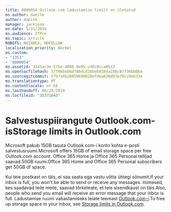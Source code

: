 ```yaml
---
title: 8000054 Outlook.com ladustamise limiit on ületatud
ms.author: daeite
author: daeite
manager: jackiesm
ms.date: 5/31/2018
ms.audience: ITPro
ms.topic: article
ROBOTS: NOINDEX, NOFOLLOW
localization_priority: Normal
ms.custom:
- "1351"
- "8000054"
ms.assetid: 3241ac3e-57be-4888-9e95-c48c0cca8b13
ms.openlocfilehash: 57f06beb6d786dcd26beb9384a10bc87736bb0ba
ms.sourcegitcommit: 5fb7a4b28859690020efdea630d03e70cc0e6334
ms.translationtype: MT
ms.contentlocale: et-EE
ms.lasthandoff: 06/28/2019
ms.locfileid: "35371645"
---
```

# <a name="storage-limits-in-outlookcom"></a><span data-ttu-id="b04e1-102">Salvestuspiirangute Outlook.com-is</span><span class="sxs-lookup"><span data-stu-id="b04e1-102">Storage limits in Outlook.com</span></span>

<span data-ttu-id="b04e1-103">Microsoft pakub 15GB tasuta Outlook.com-i konto kohta e-posti salvestusruumi.</span><span class="sxs-lookup"><span data-stu-id="b04e1-103">Microsoft offers 15GB of email storage space per free Outlook.com account.</span></span> <span data-ttu-id="b04e1-104">Office 365 Home ja Office 365 Personal tellijad saavad 50GB ruumi.</span><span class="sxs-lookup"><span data-stu-id="b04e1-104">Office 365 Home and Office 365 Personal subscribers get 50GB of space.</span></span>
  
<span data-ttu-id="b04e1-105">Kui teie postkast on täis, ei saa saata ega vastu võtta ühtegi sõnumit.</span><span class="sxs-lookup"><span data-stu-id="b04e1-105">If your inbox is full, you won't be able to send or receive any messages.</span></span> <span data-ttu-id="b04e1-106">Inimesed, kes saadavad teile meile, saavad tõrketeate, et teie sisendkaust on täis.</span><span class="sxs-lookup"><span data-stu-id="b04e1-106">Also, people who send you email will receive an error message that your inbox is full.</span></span> <span data-ttu-id="b04e1-107">Ladustamise ruumi vabastamiseks leiate teemast [Outlook.com-i](https://go.microsoft.com/fwlink/p/?linkid=2001900&amp;clcid=0x409).</span><span class="sxs-lookup"><span data-stu-id="b04e1-107">To free up storage space in your inbox, see [Storage limits in Outlook.com](https://go.microsoft.com/fwlink/p/?linkid=2001900&amp;clcid=0x409).</span></span>
  